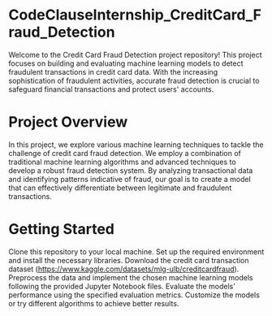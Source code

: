 # CodeClauseInternship_CreditCard_Fraud_Detection
Welcome to the Credit Card Fraud Detection project repository! This project focuses on building and evaluating machine learning models to detect fraudulent transactions in credit card data. With the increasing sophistication of fraudulent activities, accurate fraud detection is crucial to safeguard financial transactions and protect users' accounts.

# Project Overview
In this project, we explore various machine learning techniques to tackle the challenge of credit card fraud detection. We employ a combination of traditional machine learning algorithms and advanced techniques to develop a robust fraud detection system. By analyzing transactional data and identifying patterns indicative of fraud, our goal is to create a model that can effectively differentiate between legitimate and fraudulent transactions.

# Getting Started
Clone this repository to your local machine.
Set up the required environment and install the necessary libraries.
Download the credit card transaction dataset (https://www.kaggle.com/datasets/mlg-ulb/creditcardfraud).
Preprocess the data and implement the chosen machine learning models following the provided Jupyter Notebook files.
Evaluate the models' performance using the specified evaluation metrics.
Customize the models or try different algorithms to achieve better results.
